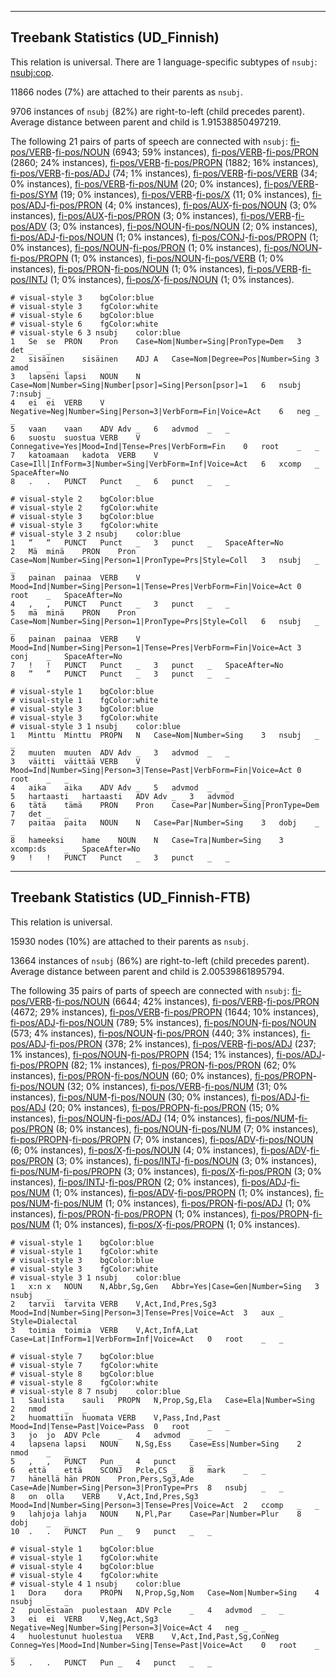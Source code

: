 

--------------------------------------------------------------------------------

## Treebank Statistics (UD_Finnish)

This relation is universal.
There are 1 language-specific subtypes of `nsubj`: [nsubj:cop]().

11866 nodes (7%) are attached to their parents as `nsubj`.

9706 instances of `nsubj` (82%) are right-to-left (child precedes parent).
Average distance between parent and child is 1.91538850497219.

The following 21 pairs of parts of speech are connected with `nsubj`: [fi-pos/VERB]()-[fi-pos/NOUN]() (6943; 59% instances), [fi-pos/VERB]()-[fi-pos/PRON]() (2860; 24% instances), [fi-pos/VERB]()-[fi-pos/PROPN]() (1882; 16% instances), [fi-pos/VERB]()-[fi-pos/ADJ]() (74; 1% instances), [fi-pos/VERB]()-[fi-pos/VERB]() (34; 0% instances), [fi-pos/VERB]()-[fi-pos/NUM]() (20; 0% instances), [fi-pos/VERB]()-[fi-pos/SYM]() (19; 0% instances), [fi-pos/VERB]()-[fi-pos/X]() (11; 0% instances), [fi-pos/ADJ]()-[fi-pos/PRON]() (4; 0% instances), [fi-pos/AUX]()-[fi-pos/NOUN]() (3; 0% instances), [fi-pos/AUX]()-[fi-pos/PRON]() (3; 0% instances), [fi-pos/VERB]()-[fi-pos/ADV]() (3; 0% instances), [fi-pos/NOUN]()-[fi-pos/NOUN]() (2; 0% instances), [fi-pos/ADJ]()-[fi-pos/NOUN]() (1; 0% instances), [fi-pos/CONJ]()-[fi-pos/PROPN]() (1; 0% instances), [fi-pos/NOUN]()-[fi-pos/PRON]() (1; 0% instances), [fi-pos/NOUN]()-[fi-pos/PROPN]() (1; 0% instances), [fi-pos/NOUN]()-[fi-pos/VERB]() (1; 0% instances), [fi-pos/PRON]()-[fi-pos/NOUN]() (1; 0% instances), [fi-pos/VERB]()-[fi-pos/INTJ]() (1; 0% instances), [fi-pos/X]()-[fi-pos/NOUN]() (1; 0% instances).


~~~ conllu
# visual-style 3	bgColor:blue
# visual-style 3	fgColor:white
# visual-style 6	bgColor:blue
# visual-style 6	fgColor:white
# visual-style 6 3 nsubj	color:blue
1	Se	se	PRON	Pron	Case=Nom|Number=Sing|PronType=Dem	3	det	_	_
2	sisäinen	sisäinen	ADJ	A	Case=Nom|Degree=Pos|Number=Sing	3	amod	_	_
3	lapseni	lapsi	NOUN	N	Case=Nom|Number=Sing|Number[psor]=Sing|Person[psor]=1	6	nsubj	7:nsubj	_
4	ei	ei	VERB	V	Negative=Neg|Number=Sing|Person=3|VerbForm=Fin|Voice=Act	6	neg	_	_
5	vaan	vaan	ADV	Adv	_	6	advmod	_	_
6	suostu	suostua	VERB	V	Connegative=Yes|Mood=Ind|Tense=Pres|VerbForm=Fin	0	root	_	_
7	katoamaan	kadota	VERB	V	Case=Ill|InfForm=3|Number=Sing|VerbForm=Inf|Voice=Act	6	xcomp	_	SpaceAfter=No
8	.	.	PUNCT	Punct	_	6	punct	_	_

~~~


~~~ conllu
# visual-style 2	bgColor:blue
# visual-style 2	fgColor:white
# visual-style 3	bgColor:blue
# visual-style 3	fgColor:white
# visual-style 3 2 nsubj	color:blue
1	“	“	PUNCT	Punct	_	3	punct	_	SpaceAfter=No
2	Mä	minä	PRON	Pron	Case=Nom|Number=Sing|Person=1|PronType=Prs|Style=Coll	3	nsubj	_	_
3	painan	painaa	VERB	V	Mood=Ind|Number=Sing|Person=1|Tense=Pres|VerbForm=Fin|Voice=Act	0	root	_	SpaceAfter=No
4	,	,	PUNCT	Punct	_	3	punct	_	_
5	mä	minä	PRON	Pron	Case=Nom|Number=Sing|Person=1|PronType=Prs|Style=Coll	6	nsubj	_	_
6	painan	painaa	VERB	V	Mood=Ind|Number=Sing|Person=1|Tense=Pres|VerbForm=Fin|Voice=Act	3	conj	_	SpaceAfter=No
7	!	!	PUNCT	Punct	_	3	punct	_	SpaceAfter=No
8	”	”	PUNCT	Punct	_	3	punct	_	_

~~~


~~~ conllu
# visual-style 1	bgColor:blue
# visual-style 1	fgColor:white
# visual-style 3	bgColor:blue
# visual-style 3	fgColor:white
# visual-style 3 1 nsubj	color:blue
1	Minttu	Minttu	PROPN	N	Case=Nom|Number=Sing	3	nsubj	_	_
2	muuten	muuten	ADV	Adv	_	3	advmod	_	_
3	väitti	väittää	VERB	V	Mood=Ind|Number=Sing|Person=3|Tense=Past|VerbForm=Fin|Voice=Act	0	root	_	_
4	aika	aika	ADV	Adv	_	5	advmod	_	_
5	hartaasti	hartaasti	ADV	Adv	_	3	advmod	_	_
6	tätä	tämä	PRON	Pron	Case=Par|Number=Sing|PronType=Dem	7	det	_	_
7	paitaa	paita	NOUN	N	Case=Par|Number=Sing	3	dobj	_	_
8	hameeksi	hame	NOUN	N	Case=Tra|Number=Sing	3	xcomp:ds	_	SpaceAfter=No
9	!	!	PUNCT	Punct	_	3	punct	_	_

~~~




--------------------------------------------------------------------------------

## Treebank Statistics (UD_Finnish-FTB)

This relation is universal.

15930 nodes (10%) are attached to their parents as `nsubj`.

13664 instances of `nsubj` (86%) are right-to-left (child precedes parent).
Average distance between parent and child is 2.00539861895794.

The following 35 pairs of parts of speech are connected with `nsubj`: [fi-pos/VERB]()-[fi-pos/NOUN]() (6644; 42% instances), [fi-pos/VERB]()-[fi-pos/PRON]() (4672; 29% instances), [fi-pos/VERB]()-[fi-pos/PROPN]() (1644; 10% instances), [fi-pos/ADJ]()-[fi-pos/NOUN]() (789; 5% instances), [fi-pos/NOUN]()-[fi-pos/NOUN]() (573; 4% instances), [fi-pos/NOUN]()-[fi-pos/PRON]() (440; 3% instances), [fi-pos/ADJ]()-[fi-pos/PRON]() (378; 2% instances), [fi-pos/VERB]()-[fi-pos/ADJ]() (237; 1% instances), [fi-pos/NOUN]()-[fi-pos/PROPN]() (154; 1% instances), [fi-pos/ADJ]()-[fi-pos/PROPN]() (82; 1% instances), [fi-pos/PRON]()-[fi-pos/PRON]() (62; 0% instances), [fi-pos/PRON]()-[fi-pos/NOUN]() (60; 0% instances), [fi-pos/PROPN]()-[fi-pos/NOUN]() (32; 0% instances), [fi-pos/VERB]()-[fi-pos/NUM]() (31; 0% instances), [fi-pos/NUM]()-[fi-pos/NOUN]() (30; 0% instances), [fi-pos/ADJ]()-[fi-pos/ADJ]() (20; 0% instances), [fi-pos/PROPN]()-[fi-pos/PRON]() (15; 0% instances), [fi-pos/NOUN]()-[fi-pos/ADJ]() (14; 0% instances), [fi-pos/NUM]()-[fi-pos/PRON]() (8; 0% instances), [fi-pos/NOUN]()-[fi-pos/NUM]() (7; 0% instances), [fi-pos/PROPN]()-[fi-pos/PROPN]() (7; 0% instances), [fi-pos/ADV]()-[fi-pos/NOUN]() (6; 0% instances), [fi-pos/X]()-[fi-pos/NOUN]() (4; 0% instances), [fi-pos/ADV]()-[fi-pos/PRON]() (3; 0% instances), [fi-pos/INTJ]()-[fi-pos/NOUN]() (3; 0% instances), [fi-pos/NUM]()-[fi-pos/PROPN]() (3; 0% instances), [fi-pos/X]()-[fi-pos/PRON]() (3; 0% instances), [fi-pos/INTJ]()-[fi-pos/PRON]() (2; 0% instances), [fi-pos/ADJ]()-[fi-pos/NUM]() (1; 0% instances), [fi-pos/ADV]()-[fi-pos/PROPN]() (1; 0% instances), [fi-pos/NUM]()-[fi-pos/NUM]() (1; 0% instances), [fi-pos/PRON]()-[fi-pos/ADJ]() (1; 0% instances), [fi-pos/PRON]()-[fi-pos/PROPN]() (1; 0% instances), [fi-pos/PROPN]()-[fi-pos/NUM]() (1; 0% instances), [fi-pos/X]()-[fi-pos/PROPN]() (1; 0% instances).


~~~ conllu
# visual-style 1	bgColor:blue
# visual-style 1	fgColor:white
# visual-style 3	bgColor:blue
# visual-style 3	fgColor:white
# visual-style 3 1 nsubj	color:blue
1	x:n	x	NOUN	N,Abbr,Sg,Gen	Abbr=Yes|Case=Gen|Number=Sing	3	nsubj	_	_
2	tarvii	tarvita	VERB	V,Act,Ind,Pres,Sg3	Mood=Ind|Number=Sing|Person=3|Tense=Pres|Voice=Act	3	aux	_	Style=Dialectal
3	toimia	toimia	VERB	V,Act,InfA,Lat	Case=Lat|InfForm=1|VerbForm=Inf|Voice=Act	0	root	_	_

~~~


~~~ conllu
# visual-style 7	bgColor:blue
# visual-style 7	fgColor:white
# visual-style 8	bgColor:blue
# visual-style 8	fgColor:white
# visual-style 8 7 nsubj	color:blue
1	Saulista	sauli	PROPN	N,Prop,Sg,Ela	Case=Ela|Number=Sing	2	nmod	_	_
2	huomattiin	huomata	VERB	V,Pass,Ind,Past	Mood=Ind|Tense=Past|Voice=Pass	0	root	_	_
3	jo	jo	ADV	Pcle	_	4	advmod	_	_
4	lapsena	lapsi	NOUN	N,Sg,Ess	Case=Ess|Number=Sing	2	nmod	_	_
5	,	,	PUNCT	Pun	_	4	punct	_	_
6	että	että	SCONJ	Pcle,CS	_	8	mark	_	_
7	hänellä	hän	PRON	Pron,Pers,Sg3,Ade	Case=Ade|Number=Sing|Person=3|PronType=Prs	8	nsubj	_	_
8	on	olla	VERB	V,Act,Ind,Pres,Sg3	Mood=Ind|Number=Sing|Person=3|Tense=Pres|Voice=Act	2	ccomp	_	_
9	lahjoja	lahja	NOUN	N,Pl,Par	Case=Par|Number=Plur	8	dobj	_	_
10	.	.	PUNCT	Pun	_	9	punct	_	_

~~~


~~~ conllu
# visual-style 1	bgColor:blue
# visual-style 1	fgColor:white
# visual-style 4	bgColor:blue
# visual-style 4	fgColor:white
# visual-style 4 1 nsubj	color:blue
1	Dora	dora	PROPN	N,Prop,Sg,Nom	Case=Nom|Number=Sing	4	nsubj	_	_
2	puolestaan	puolestaan	ADV	Pcle	_	4	advmod	_	_
3	ei	ei	VERB	V,Neg,Act,Sg3	Negative=Neg|Number=Sing|Person=3|Voice=Act	4	neg	_	_
4	huolestunut	huolestua	VERB	V,Act,Ind,Past,Sg,ConNeg	Conneg=Yes|Mood=Ind|Number=Sing|Tense=Past|Voice=Act	0	root	_	_
5	.	.	PUNCT	Pun	_	4	punct	_	_

~~~



